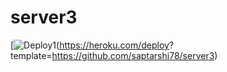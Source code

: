 # server3

[![Deploy](https://www.herokucdn.com/deploy/button.svg)1(https://heroku.com/deploy? template=https://github.com/saptarshi78/server3)

